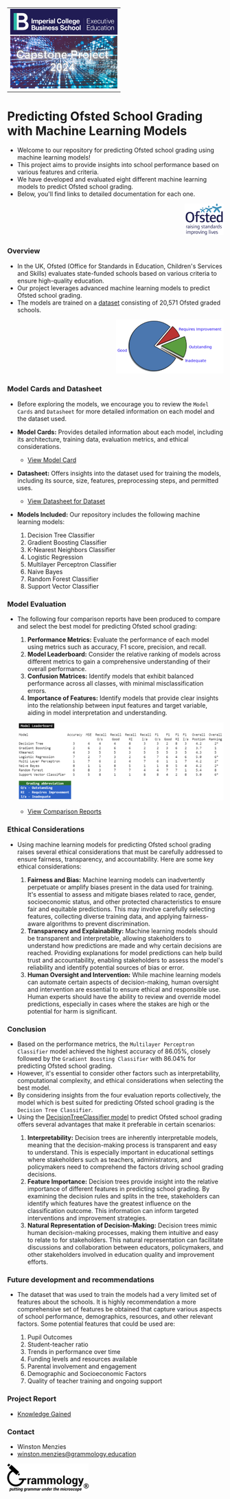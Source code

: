 <div  align="center">
  <table >
  <tr>
    <td> 
      <div align="left">
        <img style="width:250px"  src="https://github.com/wrm65/Capstone-Project-2024/blob/main/images/imperial_college_logo.png">
      </div>
      <div align="right">
        <img style="width:250px"  src="https://github.com/wrm65/Capstone-Project-2024/blob/main/images/capstone_project_01.png">
      </div>
    </td>
   </tr>
  </table>
</div>


# Predicting Ofsted School Grading with Machine Learning Models

- Welcome to our repository for predicting Ofsted school grading using machine learning models! 
- This project aims to provide insights into school performance based on various features and criteria. 
- We have developed and evaluated eight different machine learning models to predict Ofsted school grading. 
- Below, you'll find links to detailed documentation for each one.

<div align="right">
  <img style="width:90px" src="https://github.com/wrm65/Capstone-Project-2024/blob/main/images/ofsted-logo.png">
</div>

### Overview
- In the UK, Ofsted (Office for Standards in Education, Children's Services and Skills) evaluates state-funded schools based on various criteria to ensure high-quality education. 
- Our project leverages advanced machine learning models to predict Ofsted school grading.
- The models are trained on a [dataset](dataset/school_ofsted_rating.csv) consisting of 20,571 Ofsted graded schools.

<div align="right">
  <img style="width:250px" src="https://github.com/wrm65/Capstone-Project-2024/blob/main/images/pie_chart.png">
</div>


### Model Cards and Datasheet
- Before exploring the models, we encourage you to review the <code>Model Cards</code> and <code>Datasheet</code> for more detailed information on each model and the dataset used.

- **Model Cards:** Provides detailed information about each model, including its architecture, training data, evaluation metrics, and ethical considerations.

   <p>
   
     - [View Model Card](https://github.com/wrm65/Capstone-Project-2024/blob/main/docs/model_card.md)
   
   </p>

- **Datasheet:** Offers insights into the dataset used for training the models, including its source, size, features, preprocessing steps, and permitted uses.

   <p>
   
     - [View Datasheet for Dataset](https://github.com/wrm65/Capstone-Project-2024/blob/main/docs/datasheet.md)
   
   </p>

- **Models Included:** Our repository includes the following machine learning models:

   <p>
    <ol type="1">
    <li>Decision Tree Classifier</li>
    <li>Gradient Boosting Classifier</li>
    <li>K-Nearest Neighbors Classifier</li>
    <li>Logistic Regression</li>
    <li>Multilayer Perceptron Classifier</li>
    <li>Naive Bayes</li>
    <li>Random Forest Classifier</li>
    <li>Support Vector Classifier</li>
    </ol>
   </p>

### Model Evaluation
- The following four comparison reports have been produced to compare and select the best model for predicting Ofsted school grading:
   <p>
    <ol type="1">
    <li><b>Performance Metrics:</b> Evaluate the performance of each model using metrics such as accuracy, F1 score, precision, and recall.</li>
    <li><b>Model Leaderboard:</b> Consider the relative ranking of models across different metrics to gain a comprehensive understanding of their overall performance.</li>
    <li><b>Confusion Matrices:</b> Identify models that exhibit balanced performance across all classes, with minimal misclassification errors.</li>
    <li><b>Importance of Features:</b> Identify models that provide clear insights into the relationship between input features and target variable, aiding in model interpretation and understanding.</li>
    </ol>
   </p>

  <p>
    <img src="https://github.com/wrm65/Capstone-Project-2024/blob/main/images/evaluation_04a.png">
  </p>

  - [View Comparison Reports](https://github.com/wrm65/Capstone-Project-2024/blob/main/docs/model_card.md#comparison-reports)
   

### Ethical Considerations
- Using machine learning models for predicting Ofsted school grading raises several ethical considerations that must be carefully addressed to ensure fairness, transparency, and accountability. Here are some key ethical considerations:
   <p>
    <ol type="1">
    <li><b>Fairness and Bias:</b> Machine learning models can inadvertently perpetuate or amplify biases present in the data used for training. It's essential to assess and mitigate biases related to race, gender, socioeconomic status, and other protected characteristics to ensure fair and equitable predictions. This may involve carefully selecting features, collecting diverse training data, and applying fairness-aware algorithms to prevent discrimination.</li>
    <li><b>Transparency and Explainability:</b> Machine learning models should be transparent and interpretable, allowing stakeholders to understand how predictions are made and why certain decisions are reached. Providing explanations for model predictions can help build trust and accountability, enabling stakeholders to assess the model's reliability and identify potential sources of bias or error.</li>
    <li><b>Human Oversight and Intervention:</b> While machine learning models can automate certain aspects of decision-making, human oversight and intervention are essential to ensure ethical and responsible use. Human experts should have the ability to review and override model predictions, especially in cases where the stakes are high or the potential for harm is significant.</li>
    </ol>
   </p>

### Conclusion
- Based on the performance metrics, the <code>Multilayer Perceptron Classifier</code> model achieved the highest accuracy of 86.05%, closely followed by the <code>Gradient Boosting Classifier</code> with 86.04% for predicting Ofsted school grading. 
- However, it's essential to consider other factors such as interpretability, computational complexity, and ethical considerations when selecting the best model.
- By considering insights from the four evaluation reports collectively, the model which is best suited for predicting Ofsted school grading is the <code>Decision Tree Classifier</code>.
- Using the [DecisionTreeClassifier model](https://github.com/wrm65/Capstone-Project-2024/blob/main/docs/model_card_decision_tree.md) to predict Ofsted school grading offers several advantages that make it preferable in certain scenarios:
   <p>
    <ol type="1">
    <li><b>Interpretability:</b> Decision trees are inherently interpretable models, meaning that the decision-making process is transparent and easy to understand. This is especially important in educational settings where stakeholders such as teachers, administrators, and policymakers need to comprehend the factors driving school grading decisions.</li>
    <li><b>Feature Importance:</b> Decision trees provide insight into the relative importance of different features in predicting school grading. By examining the decision rules and splits in the tree, stakeholders can identify which features have the greatest influence on the classification outcome. This information can inform targeted interventions and improvement strategies.</li>
    <li><b>Natural Representation of Decision-Making:</b> Decision trees mimic human decision-making processes, making them intuitive and easy to relate to for stakeholders. This natural representation can facilitate discussions and collaboration between educators, policymakers, and other stakeholders involved in education quality and improvement efforts.</li>
    </ol>
   </p>


### Future development and recommendations
- The dataset that was used to train the models had a very limited set of features about the schools. It is highly recommendation a more comprehensive set of features be obtained that capture various aspects of school performance, demographics, resources, and other relevant factors. Some potential features that could be used are:
   <p>
    <ol type="1">
    <li>Pupil Outcomes</li>
    <li>Student-teacher ratio</li>
    <li>Trends in performance over time</li>
    <li>Funding levels and resources available</li>
    <li>Parental involvement and engagement</li>
    <li>Demographic and Socioeconomic Factors</li>
    <li>Quality of teacher training and ongoing support</li>
    </ol>
   </p>


### Project Report

  - [Knowledge Gained](https://github.com/wrm65/Capstone-Project-2024/blob/main/docs/project_report.md)

    
### Contact

- Winston Menzies
- winston.menzies@grammology.education
<div align="left">
  <img src="https://github.com/wrm65/Capstone-Project-2024/blob/main/images/email_logo-01_190x65.png">
</div>
